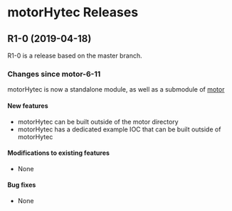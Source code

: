 # motorHytec Releases

## __R1-0 (2019-04-18)__
R1-0 is a release based on the master branch.  

### Changes since motor-6-11

motorHytec is now a standalone module, as well as a submodule of [motor](https://github.com/epics-modules/motor)

#### New features
* motorHytec can be built outside of the motor directory
* motorHytec has a dedicated example IOC that can be built outside of motorHytec

#### Modifications to existing features
* None

#### Bug fixes
* None
